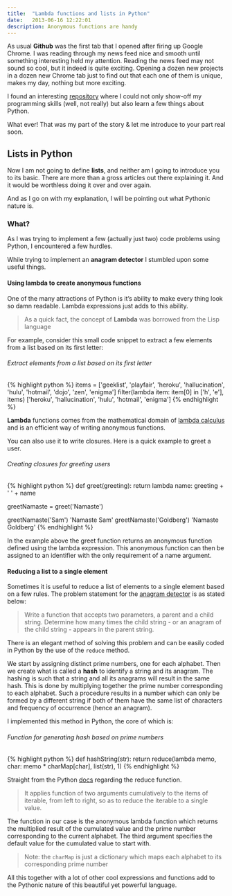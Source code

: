 ```yaml
---
title:  "Lambda functions and lists in Python"
date:   2013-06-16 12:22:01
description: Anonymous functions are handy
---
```


As usual **Github** was the first tab that I opened after firing up Google Chrome. I was reading through my news feed nice and smooth until something interesting held my attention. Reading the news feed may not sound so cool, but it indeed is quite exciting. Opening a dozen new projects in a dozen new Chrome tab just to find out that each one of them is unique, makes my day, nothing but more exciting.

I found an interesting [repository](https://github.com/blakeembrey/code-problems) where I could not only show-off my programming skills (well, not really) but also learn a few things about Python.

What ever! That was my part of the story & let me introduce to your part real soon.

## Lists in Python

Now I am not going to define **lists**, and neither am I going to introduce you to its basic. There are more than a gross articles out there explaining it. And it would be worthless doing it over and over again.

And as I go on with my explanation, I will be pointing out what Pythonic nature is.

### What?
As I was trying to implement a few (actually just two) code problems using Python, I encountered a few hurdles.

While trying to implement an **anagram detector** I stumbled upon some useful things.

#### Using **lambda** to create anonymous functions
One of the many attractions of Python is it’s ability to make every thing look so damn readable. Lambda expressions just adds to this ability.

> As a quick fact, the concept of **Lambda** was borrowed from the Lisp language

For example, consider this small code snippet to extract a few elements from a list based on its first letter:

###### Extract elements from a list based on its first letter
{% highlight python %}
items = ['geeklist', 'playfair', 'heroku', 'hallucination', 'hulu', 'hotmail', 'dojo', 'zen', 'enigma']
filter(lambda item: item[0] in ['h', 'e'], items)
['heroku', 'hallucination', 'hulu', 'hotmail', 'enigma']
{% endhighlight %}


**Lambda** functions comes from the mathematical domain of [lambda calculus](http://en.wikipedia.org/wiki/Lambda_calculus) and is an efficient way of writing anonymous functions.

You can also use it to write closures. Here is a quick example to greet a user.

###### Creating closures for greeting users
{% highlight python %}
def greet(greeting):
  return lambda name: greeting + ' ' + name

greetNamaste = greet('Namaste')

greetNamaste('Sam')
'Namaste Sam'
greetNamaste('Goldberg')
'Namaste Goldberg'
{% endhighlight %}

In the example above the greet function returns an anonymous function defined using the lambda expression. This anonymous function can then be assigned to an identifier with the only requirement of a name argument.

#### Reducing a list to a single element
Sometimes it is useful to reduce a list of elements to a single element based on a few rules. The problem statement for the [anagram detector](https://github.com/blakeembrey/code-problems/tree/master/anagram-detection) is as stated below:

> Write a function that accepts two parameters, a parent and a child string. Determine how many times the child string - or an anagram of the child string - appears in the parent string.

There is an elegant method of solving this problem and can be easily coded in Python by the use of the `reduce` method.

We start by assigning distinct prime numbers, one for each alphabet. Then we create what is called a **hash** to identify a string and its anagram. The hashing is such that a string and all its anagrams will result in the same hash. This is done by multiplying together the prime number corresponding to each alphabet. Such a procedure results in a number which can only be formed by a different string if both of them have the same list of characters and frequency of occurrence (hence an anagram).

I implemented this method in Python, the core of which is:

###### Function for generating hash based on prime numbers

{% highlight python %}
def hashString(str):
  return reduce(lambda memo, char: memo * charMap[char], list(str), 1)
{% endhighlight %}

Straight from the Python [docs](http://docs.python.org/2/library/functions.html#reduce) regarding the reduce function.

>It applies function of two arguments cumulatively to the items of iterable, from left to right, so as to reduce the iterable to a single value.

The function in our case is the anonymous lambda function which returns the multiplied result of the cumulated value and the prime number corresponding to the current alphabet. The third argument specifies the default value for the cumulated value to start with.

> Note: the `charMap` is just a dictionary which maps each alphabet to its corresponding prime number

All this together with a lot of other cool expressions and functions add to the Pythonic nature of this beautiful yet powerful language.
